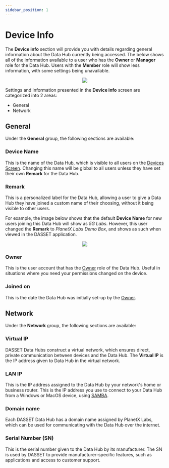 ```yaml
---
sidebar_position: 1
---
```


# Device Info
The **Device info** section will provide you with details regarding general information about the Data Hub currently being accessed.  The below shows all of the information available to a user who has the **Owner** or **Manager** role for the Data Hub.  Users with the **Member** role will show less information, with some settings being unavailable.

<p align="center">
<img src={require("./settings-device-info.png").default} style={{transform:'scale(1.00)'}} />
</p>

Settings and information presented in the **Device info** screen are categorized into 2 areas:

- General 
- Network 

## General 
Under the **General** group, the following sections are available:

### Device Name
This is the name of the Data Hub, which is visible to all users on the [Devices Screen](../../concepts/devices-screen.md).  Changing this name will be global to all users unless they have set their own **Remark** for the Data Hub.

### Remark
This is a personalized label for the Data Hub, allowing a user to give a Data Hub they have joined a custom name of their choosing, without it being visible to other users.

For example, the image below shows that the default **Device Name** for new users joining this Data Hub will show as *5G Labs*.  However, this user changed the **Remark** to *PlanetX Labs Demo Box*, and shows as such when viewed in the DASSET application.

<p align="center">
<img src={require("./settings-device-info-remark.png").default} style={{transform:'scale(1.00)'}} />
</p>

### Owner
This is the user account that has the [Owner](../../concepts/roles-permissions.md) role of the Data Hub.  Useful in situations where you need your permissions changed on the device.

### Joined on
This is the date the Data Hub was initially set-up by the [Owner](../../concepts/roles-permissions.md).

## Network
Under the **Network** group, the following sections are available:

### Virtual IP
DASSET Data Hubs construct a virtual network, which ensures direct, private communication between devices and the Data Hub.  The **Virtual IP** is the IP address given to Data Hub in the virtual network. 

### LAN IP
This is the IP address assigned to the Data Hub by your network's home or business router.  This is the IP address you use to connect to your Data Hub from a Windows or MacOS device, using [SAMBA](../apps/samba.md).

### Domain name
Each DASSET Data Hub has a domain name assigned by PlanetX Labs, which can be used for communicating with the Data Hub over the internet.

### Serial Number (SN)
This is the serial number given to the Data Hub by its manufacturer.  The SN is used by DASSET to provide manufacturer-specific features, such as applications and access to customer support.

